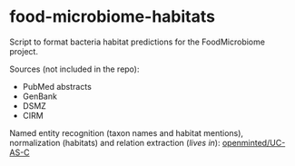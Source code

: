 # food-microbiome-habitats

Script to format bacteria habitat predictions for the FoodMicrobiome project.

Sources (not included in the repo):

* PubMed abstracts
* GenBank
* DSMZ
* CIRM

Named entity recognition (taxon names and habitat mentions), normalization (habitats) and relation extraction (*lives in*): [openminted/UC-AS-C](https://github.com/openminted/uc-tdm-AS-C)
